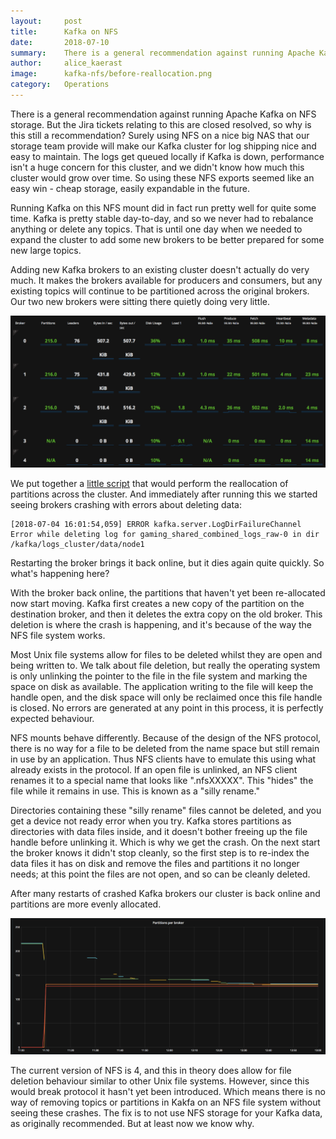 ```yaml
---
layout:     post
title:      Kafka on NFS
date:       2018-07-10
summary:    There is a general recommendation against running Apache Kafka on NFS storage, but nobody really gives a good explanation as to why.  In this post we look at some broker crashes we have seen happening on Kafka clusters which use NFS storage and why they were happening.
author:     alice_kaerast
image:      kafka-nfs/before-reallocation.png
category:   Operations
---
```


There is a general recommendation against running Apache Kafka on NFS storage.  But the Jira tickets relating to this are closed resolved, so why is this still a recommendation?  Surely using NFS on a nice big NAS that our storage team provide will make our Kafka cluster for log shipping nice and easy to maintain.  The logs get queued locally if Kafka is down, performance isn't a huge concern for this cluster, and we didn't know how much this cluster would grow over time.  So using these NFS exports seemed like an easy win - cheap storage, easily expandable in the future.

Running Kafka on this NFS mount did in fact run pretty well for quite some time.  Kafka is pretty stable day-to-day, and so we never had to rebalance anything or delete any topics.  That is until one day when we needed to expand the cluster to add some new brokers to be better prepared for some new large topics.

Adding new Kafka brokers to an existing cluster doesn't actually do very much.  It makes the brokers available for producers and consumers, but any existing topics will continue to be partitioned across the original brokers.  Our two new brokers were sitting there quietly doing very little.

![Unused brokers](/images/kafka-nfs/before-reallocation.png)

We put together a [little script](https://gist.github.com/WheresAlice/c347e6b909d0bbc4256bb891e74c3191) that would perform the reallocation of partitions across the cluster.  And immediately after running this we started seeing brokers crashing with errors about deleting data:

```
[2018-07-04 16:01:54,059] ERROR kafka.server.LogDirFailureChannel Error while deleting log for gaming_shared_combined_logs_raw-0 in dir /kafka/logs_cluster/data/node1
```

Restarting the broker brings it back online, but it dies again quite quickly.  So what's happening here?

With the broker back online, the partitions that haven't yet been re-allocated now start moving.  Kafka first creates a new copy of the partition on the destination broker, and then it deletes the extra copy on the old broker.  This deletion is where the crash is happening, and it's because of the way the NFS file system works.

Most Unix file systems allow for files to be deleted whilst they are open and being written to.  We talk about file deletion, but really the operating system is only unlinking the pointer to the file in the file system and marking the space on disk as available.  The application writing to the file will keep the handle open, and the disk space will only be reclaimed once this file handle is closed.  No errors are generated at any point in this process, it is perfectly expected behaviour.

NFS mounts behave differently.  Because of the design of the NFS protocol, there is no way for a file to be deleted from the name space but still remain in use by an application. Thus NFS clients have to emulate this using what already exists in the protocol.  If an open file is unlinked, an NFS client renames it to a special name that looks like ".nfsXXXXX". This "hides" the file while it remains in use. This is known as a "silly rename."

Directories containing these "silly rename" files cannot be deleted, and you get a device not ready error when you try.  Kafka stores partitions as directories with data files inside, and it doesn't bother freeing up the file handle before unlinking it.  Which is why we get the crash.  On the next start the broker knows it didn't stop cleanly, so the first step is to re-index the data files it has on disk and remove the files and partitions it no longer needs; at this point the files are not open, and so can be cleanly deleted.

After many restarts of crashed Kafka brokers our cluster is back online and partitions are more evenly allocated.

![Graph of partition allocation](/images/kafka-nfs/after-reallocation.png)

The current version of NFS is 4, and this in theory does allow for file deletion behaviour similar to other Unix file systems.  However, since this would break protocol it hasn't yet been introduced.  Which means there is no way of removing topics or partitions in Kakfa on an NFS file system without seeing these crashes.  The fix is to not use NFS storage for your Kafka data, as originally recommended.  But at least now we know why.
